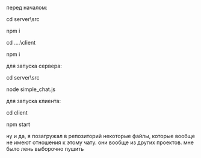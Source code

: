 перед началом:

cd server\src

npm i

cd ..\..\client

npm i

для запуска сервера:

cd server\src

node simple_chat.js

для запуска клиента:

cd client

npm start

ну и да, я позагружал в репозиторий некоторые файлы, которые вообще не имеют отношения к этому чату. 
они вообще из других проектов. мне было лень выборочно пушить
